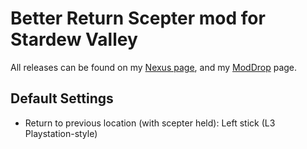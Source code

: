 # Better Return Scepter mod for Stardew Valley
All releases can be found on my [Nexus page](https://www.nexusmods.com/users/79440738?tab=user+files), and my [ModDrop](https://www.moddrop.com/stardew-valley/profile/251772/mods) page.


## Default Settings

* Return to previous location (with scepter held): Left stick (L3 Playstation-style)